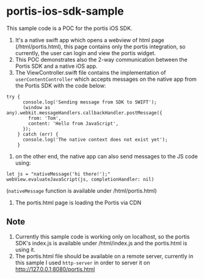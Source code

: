 # portis-ios-sdk-sample

This sample code is a POC for the portis iOS SDK.
1. It's a native swift app which opens a webview of html page (/html/portis.html), this page contains only the portis integration, so currently, the user can login and view the portis widget.
1. This POC demonstrates also the 2-way communication between the Portis SDK and a native iOS app.
1. The ViewController.swift file contains the implementation of `userContentController` which accepts messages on the native app from the Portis SDK with the code below:
```
try {
      console.log('Sending message from SDK to SWIFT');
      (window as any).webkit.messageHandlers.callbackHandler.postMessage({
        from: 'Tom',
        content: 'Hello from JavaScript',
      });
    } catch (err) {
      console.log('The native context does not exist yet');
    }
```

1. on the other end, the native app can also send messages to the JS code using:
```
let js = "nativeMessage('hi there!');"
webView.evaluateJavaScript(js, completionHandler: nil)
```
(`nativeMessage` function is available under /html/portis.html)
1. The portis.html page is loading the Portis via CDN

## Note
1. Currently this sample code is working only on localhost, so the portis SDK's index.js is available under /html/index.js and the portis.html is using it.
1. The portis.html file should be available on a remote server, currently in this sample I used `http-server` in order to server it on http://127.0.0.1:8080/portis.html
